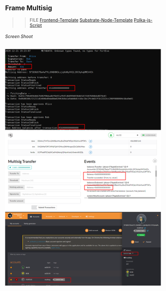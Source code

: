 ## Frame Multisig

>> FILE
[Frontend-Template](./Frontend)
[Substrate-Node-Template](./substrate-node-template)
[Polka-js-Script](./polkajs-script)

###### Screen Shoot
<img src="./ss3.png">
<img src="./ss1.png">
<img src="./ss2.png">